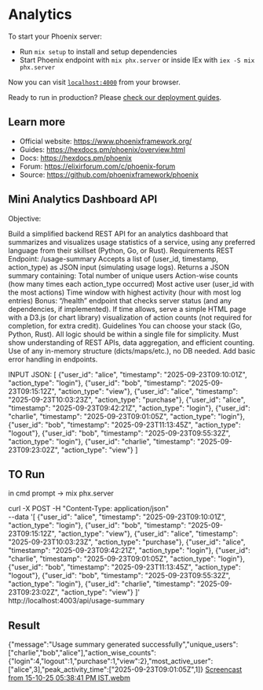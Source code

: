 # Analytics

To start your Phoenix server:

- Run `mix setup` to install and setup dependencies
- Start Phoenix endpoint with `mix phx.server` or inside IEx with `iex -S mix phx.server`

Now you can visit [`localhost:4000`](http://localhost:4000) from your browser.

Ready to run in production? Please [check our deployment guides](https://hexdocs.pm/phoenix/deployment.html).

## Learn more

- Official website: https://www.phoenixframework.org/
- Guides: https://hexdocs.pm/phoenix/overview.html
- Docs: https://hexdocs.pm/phoenix
- Forum: https://elixirforum.com/c/phoenix-forum
- Source: https://github.com/phoenixframework/phoenix

## Mini Analytics Dashboard API

Objective:

Build a simplified backend REST API for an analytics dashboard that summarizes and visualizes usage statistics of a service, using any preferred language from their skillset (Python, Go, or Rust).
Requirements
REST Endpoint:
/usage-summary
Accepts a list of (user_id, timestamp, action_type) as JSON input (simulating usage logs).
Returns a JSON summary containing:
Total number of unique users
Action-wise counts (how many times each action_type occurred)
Most active user (user_id with the most actions)
Time window with highest activity (hour with most log entries)
Bonus:
“/health” endpoint that checks server status (and any dependencies, if implemented).
If time allows, serve a simple HTML page with a D3.js (or chart library) visualization of action counts (not required for completion, for extra credit).
Guidelines
You can choose your stack (Go, Python, Rust).
All logic should be within a single file for simplicity.
Must show understanding of REST APIs, data aggregation, and efficient counting.
Use of any in-memory structure (dicts/maps/etc.), no DB needed.
Add basic error handling in endpoints.

INPUT JSON:
[
{"user_id": "alice", "timestamp": "2025-09-23T09:10:01Z", "action_type": "login"},
{"user_id": "bob", "timestamp": "2025-09-23T09:15:12Z", "action_type": "view"},
{"user_id": "alice", "timestamp": "2025-09-23T10:03:23Z", "action_type": "purchase"},
{"user_id": "alice", "timestamp": "2025-09-23T09:42:21Z", "action_type": "login"},
{"user_id": "charlie", "timestamp": "2025-09-23T09:01:05Z", "action_type": "login"},
{"user_id": "bob", "timestamp": "2025-09-23T11:13:45Z", "action_type": "logout"},
{"user_id": "bob", "timestamp": "2025-09-23T09:55:32Z", "action_type": "login"},
{"user_id": "charlie", "timestamp": "2025-09-23T09:23:02Z", "action_type": "view"}
]

## TO Run

in cmd prompt -> mix phx.server

curl -X POST -H "Content-Type: application/json" \
 --data '[
{"user_id": "alice", "timestamp": "2025-09-23T09:10:01Z", "action_type": "login"},
{"user_id": "bob", "timestamp": "2025-09-23T09:15:12Z", "action_type": "view"},
{"user_id": "alice", "timestamp": "2025-09-23T10:03:23Z", "action_type": "purchase"},
{"user_id": "alice", "timestamp": "2025-09-23T09:42:21Z", "action_type": "login"},
{"user_id": "charlie", "timestamp": "2025-09-23T09:01:05Z", "action_type": "login"},
{"user_id": "bob", "timestamp": "2025-09-23T11:13:45Z", "action_type": "logout"},
{"user_id": "bob", "timestamp": "2025-09-23T09:55:32Z", "action_type": "login"},
{"user_id": "charlie", "timestamp": "2025-09-23T09:23:02Z", "action_type": "view"}
]' \
 http://localhost:4003/api/usage-summary

## Result

{"message":"Usage summary generated successfully","unique_users":["charlie","bob","alice"],"action_wise_counts":{"login":4,"logout":1,"purchase":1,"view":2},"most_active_user":["alice",3],"peak_activity_time":["2025-09-23T09:01:05Z",1]}
[Screencast from 15-10-25 05:38:41 PM IST.webm](https://github.com/user-attachments/assets/8f4e1790-f752-4705-b27b-0d940b290b0d)


